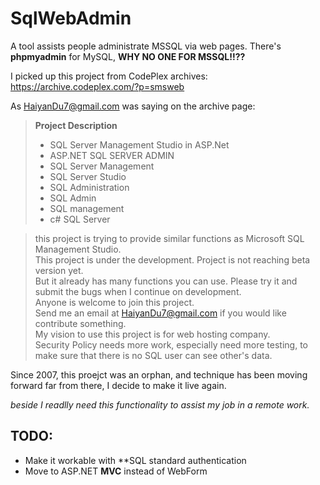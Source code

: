 # SqlWebAdmin

A tool assists people administrate MSSQL via web pages. 
There's **phpmyadmin** for MySQL, **WHY NO ONE FOR MSSQL!!??**

I picked up this project from CodePlex archives: https://archive.codeplex.com/?p=smsweb

As HaiyanDu7@gmail.com was saying on the archive page:

> **Project Description**
> 
> - SQL Server Management Studio in ASP.Net  
> - ASP.NET SQL SERVER ADMIN  
> - SQL Server Management  
> - SQL Server Studio  
> - SQL Administration  
> - SQL Admin  
> - SQL management  
> - c# SQL Server  

> this project is trying to provide similar functions as Microsoft SQL Management Studio.  
> This project is under the development. Project is not reaching beta version yet.  
> But it already has many functions you can use. Please try it and submit the bugs when I continue on development.  
> Anyone is welcome to join this project.  
> Send me an email at HaiyanDu7@gmail.com if you would like contribute something.  
> My vision to use this project is for web hosting company.  
> Security Policy needs more work, especially need more testing, to make sure that there is no SQL user can see other's data.  

Since 2007, this proejct was an orphan, and technique has been moving forward far from there, I decide to make it live again.

*beside I readlly need this functionality to assist my job in a remote work.*

TODO:
----------------------
- Make it workable with **SQL standard authentication
- Move to ASP.NET **MVC** instead of WebForm
